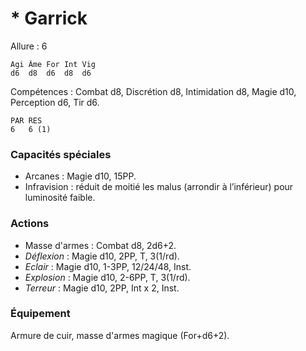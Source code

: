 # * Garrick

Allure : 6

	Agi	Âme	For	Int	Vig
	d6	d8	d6	d8	d6

Compétences : Combat d8, Discrétion d8, Intimidation d8, Magie d10, Perception d6, Tir d6.

	PAR	RES
	6	6 (1)

### Capacités spéciales
- Arcanes : Magie d10, 15PP.
- Infravision : réduit de moitié les malus (arrondir à l’inférieur) pour luminosité faible.

### Actions
- Masse d'armes : Combat d8, 2d6+2.
- _Déflexion_ : Magie d10, 2PP, T, 3(1/rd).
- _Eclair_ : Magie d10, 1-3PP, 12/24/48, Inst.
- _Explosion_ : Magie d10, 2-6PP, T, 3(1/rd).
- _Terreur_ : Magie d10, 2PP, Int x 2, Inst.

### Équipement
Armure de cuir, masse d'armes magique (For+d6+2).

